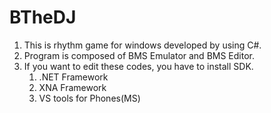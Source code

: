 BTheDJ
======

1. This is rhythm game for windows developed by using C#. 
2. Program is composed of BMS Emulator and BMS Editor.
3. If you want to edit these codes, you have to install SDK.
   1) .NET Framework
   2) XNA Framework
   3) VS tools for Phones(MS)
   


